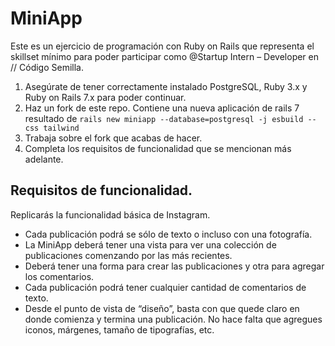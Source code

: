 # MiniApp

Este es un ejercicio de programación con Ruby on Rails que representa el skillset mínimo para poder participar como @Startup Intern – Developer en // Código Semilla.

1. Asegúrate de tener correctamente instalado PostgreSQL, Ruby 3.x y Ruby on Rails 7.x para poder continuar.
2. Haz un fork de este repo. Contiene una nueva aplicación de rails 7 resultado de `rails new miniapp --database=postgresql -j esbuild --css tailwind`
3. Trabaja sobre el fork que acabas de hacer.
4. Completa los requisitos de funcionalidad que se mencionan más adelante.

## Requisitos de funcionalidad.

Replicarás la funcionalidad básica de Instagram.

- Cada publicación podrá se sólo de texto o incluso con una fotografía.
- La MiniApp deberá tener una vista para ver una colección de publicaciones comenzando por las más recientes.
- Deberá tener una forma para crear las publicaciones y otra para agregar los comentarios.
- Cada publicación podrá tener cualquier cantidad de comentarios de texto.
- Desde el punto de vista de “diseño”, basta con que quede claro en donde comienza y termina una publicación. No hace falta que agregues iconos, márgenes, tamaño de tipografías, etc.

